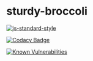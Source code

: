 # sturdy-broccoli
[![js-standard-style](https://cdn.rawgit.com/standard/standard/master/badge.svg)](http://standardjs.com)

[![Codacy Badge](https://api.codacy.com/project/badge/Grade/e3c9331e62d64037b5fd4b7931433bd3)](https://app.codacy.com/app/OliverArthur/sturdy-broccoli?utm_source=github.com&utm_medium=referral&utm_content=OliverArthur/sturdy-broccoli&utm_campaign=Badge_Grade_Dashboard)

[![Known Vulnerabilities](https://snyk.io/test/github/OliverArthur/sturdy-broccoli/badge.svg?targetFile=package.json)](https://snyk.io/test/github/OliverArthur/sturdy-broccoli?targetFile=package.json)
